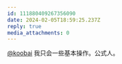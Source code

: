 ```yaml
---
id: 111880409267356090
date: 2024-02-05T18:59:25.237Z
reply: true
media_attachments: 0
---
```


[@koobai](https://mastodon.social/@koobai) 我只会一些基本操作。公式人。

